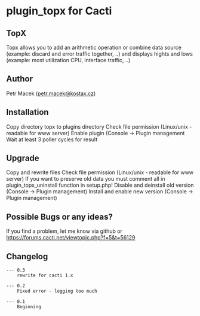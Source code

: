# plugin_topx for Cacti

## TopX
Topx allows you to add an arithmetic operation or combine data source (example: discard and error traffic together, ..) and 
displays hights and lows (example: most utilization CPU, interface traffic, ..)

## Author
Petr Macek (petr.macek@kostax.cz)

## Installation
Copy directory topx to plugins directory
Check file permission (Linux/unix - readable for www server)
Enable plugin (Console -> Plugin management
Wait at least 3 poller cycles for result
    
## Upgrade    
Copy and rewrite files
Check file permission (Linux/unix - readable for www server)
If you want to preserve old data you must comment all in  plugin_topx_uninstall function in setup.php!
Disable and deinstall old version (Console -> Plugin management) 
Install and enable new version (Console -> Plugin management) 
    
## Possible Bugs or any ideas?
If you find a problem, let me know via github or https://forums.cacti.net/viewtopic.php?f=5&t=56129
   

## Changelog
	--- 0.3
		rewrite for cacti 1.x

	--- 0.2
		Fixed error - logging too much
	
	--- 0.1
		Beginning


